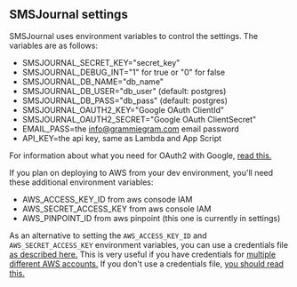 ## SMSJournal settings

SMSJournal uses environment variables to control the settings. The variables are as follows:

* SMSJOURNAL_SECRET_KEY="secret_key"
* SMSJOURNAL_DEBUG_INT="1" for true or "0" for false
* SMSJOURNAL_DB_NAME="db_name"
* SMSJOURNAL_DB_USER="db_user" (default: postgres)
* SMSJOURNAL_DB_PASS="db_pass" (default: postgres)
* SMSJOURNAL_OAUTH2_KEY="Google OAuth ClientId"
* SMSJOURNAL_OAUTH2_SECRET="Google OAuth ClientSecret"
* EMAIL_PASS=the info@grammiegram.com email password
* API_KEY=the api key, same as Lambda and App Script

For information about what you need for OAuth2 with Google, [read this.](https://developers.google.com/identity/protocols/OAuth2?csw=1)

If you plan on deploying to AWS from your dev environment, you'll need these additional environment variables:

* AWS_ACCESS_KEY_ID from aws consode IAM
* AWS_SECRET_ACCESS_KEY from aws console IAM
* AWS_PINPOINT_ID from aws pinpoint (this one is currently in settings)

As an alternative to setting the `AWS_ACCESS_KEY_ID` and `AWS_SECRET_ACCESS_KEY` environment variables, you can
use a credentials file [as described here.](https://docs.aws.amazon.com/cli/latest/userguide/cli-configure-files.html)
This is very useful if you have credentials for [multiple different AWS accounts.](https://docs.aws.amazon.com/cli/latest/userguide/cli-configure-profiles.html)
If you don't use a credentials file, [you should read this.](https://docs.aws.amazon.com/cli/latest/userguide/cli-configure-envvars.html)
